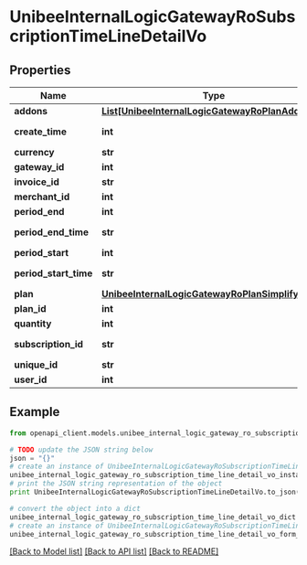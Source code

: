 # UnibeeInternalLogicGatewayRoSubscriptionTimeLineDetailVo


## Properties

Name | Type | Description | Notes
------------ | ------------- | ------------- | -------------
**addons** | [**List[UnibeeInternalLogicGatewayRoPlanAddonVo]**](UnibeeInternalLogicGatewayRoPlanAddonVo.md) | Addon | [optional] 
**create_time** | **int** | create utc time | [optional] 
**currency** | **str** | currency | [optional] 
**gateway_id** | **int** | gateway_id | [optional] 
**invoice_id** | **str** | invoice id | [optional] 
**merchant_id** | **int** | merchant id | [optional] 
**period_end** | **int** | period_end | [optional] 
**period_end_time** | **str** | period end (datatime) | [optional] 
**period_start** | **int** | period_start | [optional] 
**period_start_time** | **str** | period start (datetime) | [optional] 
**plan** | [**UnibeeInternalLogicGatewayRoPlanSimplify**](UnibeeInternalLogicGatewayRoPlanSimplify.md) |  | [optional] 
**plan_id** | **int** | PlanId | [optional] 
**quantity** | **int** | quantity | [optional] 
**subscription_id** | **str** | subscription id | [optional] 
**unique_id** | **str** | unique id | [optional] 
**user_id** | **int** | userId | [optional] 

## Example

```python
from openapi_client.models.unibee_internal_logic_gateway_ro_subscription_time_line_detail_vo import UnibeeInternalLogicGatewayRoSubscriptionTimeLineDetailVo

# TODO update the JSON string below
json = "{}"
# create an instance of UnibeeInternalLogicGatewayRoSubscriptionTimeLineDetailVo from a JSON string
unibee_internal_logic_gateway_ro_subscription_time_line_detail_vo_instance = UnibeeInternalLogicGatewayRoSubscriptionTimeLineDetailVo.from_json(json)
# print the JSON string representation of the object
print UnibeeInternalLogicGatewayRoSubscriptionTimeLineDetailVo.to_json()

# convert the object into a dict
unibee_internal_logic_gateway_ro_subscription_time_line_detail_vo_dict = unibee_internal_logic_gateway_ro_subscription_time_line_detail_vo_instance.to_dict()
# create an instance of UnibeeInternalLogicGatewayRoSubscriptionTimeLineDetailVo from a dict
unibee_internal_logic_gateway_ro_subscription_time_line_detail_vo_form_dict = unibee_internal_logic_gateway_ro_subscription_time_line_detail_vo.from_dict(unibee_internal_logic_gateway_ro_subscription_time_line_detail_vo_dict)
```
[[Back to Model list]](../README.md#documentation-for-models) [[Back to API list]](../README.md#documentation-for-api-endpoints) [[Back to README]](../README.md)


